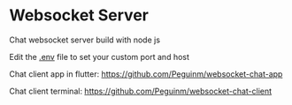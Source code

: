 # Websocket Server

Chat websocket server build with node js

Edit the [.env](https://github.com/Peguinm/websocket-chat-server/blob/main/.env) file to set your custom port and host

Chat client app in flutter: https://github.com/Peguinm/websocket-chat-app

Chat client terminal: https://github.com/Peguinm/websocket-chat-client
